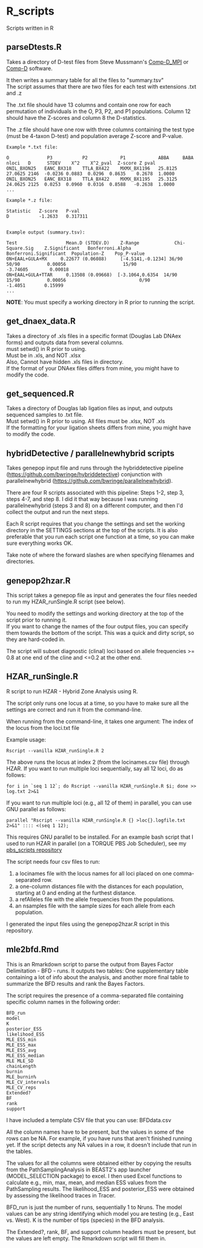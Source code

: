 # R_scripts
Scripts written in R

## parseDtests.R 

Takes a directory of D-test files from Steve Mussmann's [Comp-D_MPI](https://github.com/smussmann82/Comp-D_MPI) or [Comp-D](https://github.com/smussmann82/Comp-D) software.  

It then writes a summary table for all the files to "summary.tsv"    
The script assumes that there are two files for each test with extensions .txt and .z  

The .txt file should have 13 columns and contain one row for each permutation of individuals in the O, P3, P2, and P1 populations. Column 12 should have the Z-scores and column 8 the D-statistics.  

The .z file should have one row with three columns containing the test type (must be 4-taxon D-test) and population average Z-score and P-value.  

```
Example *.txt file:  

O              P3           P2            P1            ABBA     BABA  nloci   D      STDEV    X^2    X^2_pval  Z-score Z pval
ONIL_BXON25   EANC_BX318    TTLA_BX422    MXMX_BX1196   25.8125 27.0625 2146  -0.0236 0.0883  0.0296  0.8635    0.2678  1.0000
ONIL_BXON25   EANC_BX318    TTLA_BX422    MXMX_BX1195   25.3125 24.0625 2125  0.0253  0.0960  0.0316  0.8588   -0.2638  1.0000
...
```

```
Example *.z file:  

Statistic   Z-score   P-val
D           -1.2633   0.317311
```

```

Example output (summary.tsv):

Test	              Mean.D (STDEV.D)	  Z-Range	          Chi-Square.Sig	Z.Significant	Bonferroni.Alpha	Bonferroni.Significant	Population-Z	Pop_P-value
ON+EAAL+GULA+MX	    0.22677 (0.06088)	  [-4.5141,-0.1234]	36/90	                  50/90	         0.00056	                 15/90	             -3.74605	     0.00018
ON+EAAL+GULA+TTAR	  0.13508 (0.09668)	 [-3.1064,0.6354  14/90	                 15/90	        0.00056	                          0/90              -1.4051       0.15999
...
```

**NOTE**: You must specify a working directory in R prior to running the script.


## get_dnaex_data.R

Takes a directory of .xls files in a specific format (Douglas Lab DNAex forms) and outputs data from several columns.  
must setwd() in R prior to using.  
Must be in .xls, and NOT .xlsx  
Also, Cannot have hidden .xls files in directory.  
If the format of your DNAex files differs from mine, you might have to modify the code.  

## get_sequenced.R

Takes a directory of Douglas lab ligation files as input, and outputs sequenced samples to .txt file.  
Must setwd() in R prior to using.  All files must be .xlsx, NOT .xls  
If the formatting for your ligation sheets differs from mine, you might have to modify the code.  

## hybridDetective / parallelnewhybrid scripts

Takes genepop input file and runs through the hybriddetective pipeline (https://github.com/bwringe/hybriddetective) conjunction with parallelnewhybrid (https://github.com/bwringe/parallelnewhybrid).  

There are four R scripts associated with this pipeline: Steps 1-2, step 3, steps 4-7, and step 8. I did it that way because I was running parallelnewhybrid (steps 3 and 8) on a different computer, and then I'd collect the output and run the next steps.  

Each R script requires that you change the settings and set the working directory in the SETTINGS sections at the top of the scripts. It is also preferable that you run each script one function at a time, so you can make sure everything works OK.  

Take note of where the forward slashes are when specifying filenames and directories.  


## genepop2hzar.R  

This script takes a genepop file as input and generates the four files needed to run my HZAR_runSingle.R script (see below).  

You need to modify the settings and working directory at the top of the script prior to running it.  
If you want to change the names of the four output files, you can specify them towards the bottom of the script. This was a quick and dirty script, so they are hard-coded in.  

The script will subset diagnostic (clinal) loci based on allele frequencies >= 0.8 at one end of the cline and <=0.2 at the other end.  


## HZAR_runSingle.R  

R script to run HZAR - Hybrid Zone Analysis using R.  

The script only runs one locus at a time, so you have to make sure all the settings are correct and run it from the command-line.  

When running from the command-line, it takes one argument: The index of the locus from the loci.txt file

Example usage:

`Rscript --vanilla HZAR_runSingle.R 2`

The above runs the locus at index 2 (from the locinames.csv file) through HZAR. If you want to run multiple loci sequentially, say all 12 loci, do as follows:  

```for i in `seq 1 12`; do Rscript --vanilla HZAR_runSingle.R $i; done >> log.txt 2>&1```   

If you want to run multiple loci (e.g., all 12 of them) in parallel, you can use GNU parallel as follows:  

```parallel "Rscript --vanilla HZAR_runSingle.R {} >loc{}.logfile.txt 2>&1" :::: <(seq 1 12);```

This requires GNU parallel to be installed. For an example bash script that I used to run HZAR in parallel (on a TORQUE PBS Job Scheduler), see my [pbs_scripts repository](https://github.com/btmartin721/pbs_scripts)  

The script needs four csv files to run:   
1. a locinames file with the locus names for all loci placed on one comma-separated row.  
2. a one-column distances file with the distances for each population, starting at 0 and ending at the furthest distance.  
3. a refAlleles file with the allele frequencies from the populations.  
4. an nsamples file with the sample sizes for each allele from each population.  

I generated the input files using the genepop2hzar.R script in this repository.  
 
## mle2bfd.Rmd  

This is an Rmarkdown script to parse the output from Bayes Factor Delimitation - BFD - runs. It outputs two tables: One supplementary table containing a lot of info about the analysis, and another more final table to summarize the BFD results and rank the Bayes Factors.  

The script requires the presence of a comma-separated file containing specific column names in the following order:  

```
BFD_run
model
K
posterior_ESS
likelihood_ESS
MLE_ESS_min
MLE_ESS_max
MLE_ESS_avg
MLE_ESS_median
MLE	MLE_SD
chainLength
burnin
MLE_burnin%
MLE_CV_intervals
MLE_CV_reps	
Extended?
BF	
rank	
support
```

I have included a template CSV file that you can use: BFDdata.csv   

All the column names have to be present, but the values in some of the rows can be NA. For example, if you have runs that aren't finished running yet. If the script detects any NA values in a row, it doesn't include that run in the tables.    

The values for all the columns were obtained either by copying the results from the PathSamplingAnalysis in BEAST2's app launcher (MODEL_SELECTION package) to excel. I then used Excel functions to calculate e.g., min, max, mean, and median ESS values from the PathSampling results.  The likelihood_ESS and posterior_ESS were obtained by assessing the likelihood traces in Tracer.  

BFD_run is just the number of runs, sequentially 1 to Nruns. The model values can be any string identifying which model you are testing (e.g., East vs. West). K is the number of tips (species) in the BFD analysis.  

The Extended?, rank, BF, and support column headers must be present, but the values are left empty. The Rmarkdown script will fill them in.  
